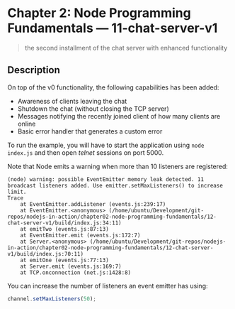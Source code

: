# Chapter 2: Node Programming Fundamentals &mdash; 11-chat-server-v1
> the second installment of the chat server with enhanced functionality

## Description
On top of the v0 functionality, the following capabilities has been added:
+ Awareness of clients leaving the chat
+ Shutdown the chat (without closing the TCP server)
+ Messages notifying the recently joined client of how many clients are online
+ Basic error handler that generates a custom error

To run the example, you will have to start the application using `node index.js` and then open *telnet* sessions on port 5000.

Note that Node emits a warning when more than 10 listeners are registered:
```
(node) warning: possible EventEmitter memory leak detected. 11 broadcast listeners added. Use emitter.setMaxListeners() to increase limit.
Trace
    at EventEmitter.addListener (events.js:239:17)
    at EventEmitter.<anonymous> (/home/ubuntu/Development/git-repos/nodejs-in-action/chapter02-node-programming-fundamentals/12-chat-server-v1/build/index.js:34:11)
    at emitTwo (events.js:87:13)
    at EventEmitter.emit (events.js:172:7)
    at Server.<anonymous> (/home/ubuntu/Development/git-repos/nodejs-in-action/chapter02-node-programming-fundamentals/12-chat-server-v1/build/index.js:70:11)
    at emitOne (events.js:77:13)
    at Server.emit (events.js:169:7)
    at TCP.onconnection (net.js:1428:8)
```

You can increase the number of listeners an event emitter has using:
```javascript
channel.setMaxListeners(50);
```
